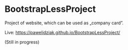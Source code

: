 # BootstrapLessProject
Project of website, which can be used as „company card”. 

Live: https://pawelidziak.github.io/BootstrapLessProject/

(Still in progress)
